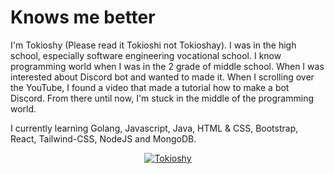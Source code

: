 # Knows me better

I'm Tokioshy (Please read it Tokioshi not Tokioshay). I was in the high school, especially software engineering vocational school. I know programming world when I was in the 2 grade of middle school. When I was interested about Discord bot and wanted to made it. When I scrolling over the YouTube, I found a video that made a tutorial how to make a bot Discord. From there until now,  I'm stuck in the middle of the programming world.

I currently learning Golang, Javascript, Java, HTML & CSS, Bootstrap, React, Tailwind-CSS, NodeJS and MongoDB.

<p align="center"><a href="https://discord.com/users/1010474132753883207" target="_blank" rel="noreferrer"><img align="center" src="https://lanyard.cnrad.dev/api/1010474132753883207" alt="Tokioshy" /></a></p>
